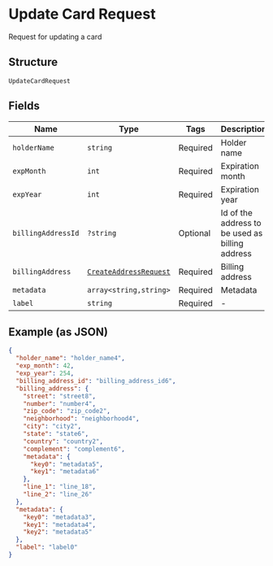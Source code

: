 
# Update Card Request

Request for updating a card

## Structure

`UpdateCardRequest`

## Fields

| Name | Type | Tags | Description | Getter | Setter |
|  --- | --- | --- | --- | --- | --- |
| `holderName` | `string` | Required | Holder name | getHolderName(): string | setHolderName(string holderName): void |
| `expMonth` | `int` | Required | Expiration month | getExpMonth(): int | setExpMonth(int expMonth): void |
| `expYear` | `int` | Required | Expiration year | getExpYear(): int | setExpYear(int expYear): void |
| `billingAddressId` | `?string` | Optional | Id of the address to be used as billing address | getBillingAddressId(): ?string | setBillingAddressId(?string billingAddressId): void |
| `billingAddress` | [`CreateAddressRequest`](../../doc/models/create-address-request.md) | Required | Billing address | getBillingAddress(): CreateAddressRequest | setBillingAddress(CreateAddressRequest billingAddress): void |
| `metadata` | `array<string,string>` | Required | Metadata | getMetadata(): array | setMetadata(array metadata): void |
| `label` | `string` | Required | - | getLabel(): string | setLabel(string label): void |

## Example (as JSON)

```json
{
  "holder_name": "holder_name4",
  "exp_month": 42,
  "exp_year": 254,
  "billing_address_id": "billing_address_id6",
  "billing_address": {
    "street": "street8",
    "number": "number4",
    "zip_code": "zip_code2",
    "neighborhood": "neighborhood4",
    "city": "city2",
    "state": "state6",
    "country": "country2",
    "complement": "complement6",
    "metadata": {
      "key0": "metadata5",
      "key1": "metadata6"
    },
    "line_1": "line_18",
    "line_2": "line_26"
  },
  "metadata": {
    "key0": "metadata3",
    "key1": "metadata4",
    "key2": "metadata5"
  },
  "label": "label0"
}
```

